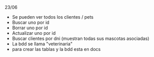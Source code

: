 23/06
- Se pueden ver todos los clientes / pets
- Buscar uno por id
- Borrar uno por id
- Actualizar uno por id
- Buscar clientes por dni (muestran todas sus mascotas asociadas)
- La bdd se llama "veterinaria"
- para crear las tablas y la bdd esta en docs
